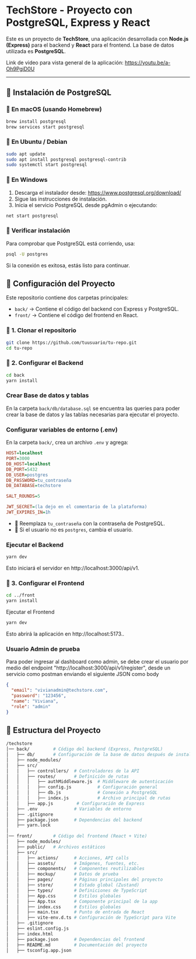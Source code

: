 # TechStore - Proyecto con PostgreSQL, Express y React

Este es un proyecto de **TechStore**, una aplicación desarrollada con **Node.js (Express)** para el backend y **React** para el frontend. La base de datos utilizada es **PostgreSQL**.

Link de video para vista general de la aplicación: https://youtu.be/a-Oh9PgiD0U

---

## 📌 **Instalación de PostgreSQL**

### 🔹 **En macOS (usando Homebrew)**

```sh
brew install postgresql
brew services start postgresql
```

### 🔹 **En Ubuntu / Debian**

```sh
sudo apt update
sudo apt install postgresql postgresql-contrib
sudo systemctl start postgresql
```

### 🔹 **En Windows**

1. Descarga el instalador desde: https://www.postgresql.org/download/
2. Sigue las instrucciones de instalación.
3. Inicia el servicio PostgreSQL desde pgAdmin o ejecutando:

```sh
net start postgresql
```

### 🔹 **Verificar instalación**

Para comprobar que PostgreSQL está corriendo, usa:

```sh
psql -U postgres
```

Si la conexión es exitosa, estás listo para continuar.

## **🚀 Configuración del Proyecto**

Este repositorio contiene dos carpetas principales:

- `back/` → Contiene el código del backend con Express y PostgreSQL.
- `front/` → Contiene el código del frontend en React.

### 🔹 **1. Clonar el repositorio**

```sh
git clone https://github.com/tuusuario/tu-repo.git
cd tu-repo
```

### 🔹 **2. Configurar el Backend**

```sh
cd back
yarn install
```

### Crear Base de datos y tablas

En la carpeta `back/db/database.sql` se encuentra las queries para poder crear la base de datos y las tablas necesarias para ejecutar el proyecto.

### Configurar variables de entorno (.env)

En la carpeta `back/`, crea un archivo `.env` y agrega:

```ini
HOST=localhost
PORT=3000
DB_HOST=localhost
DB_PORT=5432
DB_USER=postgres
DB_PASSWORD=tu_contraseña
DB_DATABASE=techstore

SALT_ROUNDS=5

JWT_SECRET=(la dejo en el comentario de la plataforma)
JWT_EXPIRES_IN=1h
```

- 🔹 Reemplaza `tu_contraseña` con la contraseña de PostgreSQL.
- 🔹 Si el usuario no es `postgres`, cambia el usuario.

### Ejecutar el Backend

```sh
yarn dev
```

Esto iniciará el servidor en http://localhost:3000/api/v1.

### **🔹 3. Configurar el Frontend**

```sh
cd ../front
yarn install
```

Ejecutar el Frontend

```sh
yarn dev
```

Esto abrirá la aplicación en http://localhost:5173..

### Usuario Admin de prueba

Para poder ingresar al dashboard como admin, se debe crear el usuario por medio del endpoint "http://localhost:3000/api/v1/register", desde un servicio como postman enviando el siguiente JSON como body

```json
{
  "email": "vivianadmin@techstore.com",
  "password": "123456",
  "name": "Viviana",
  "role": "admin"
}
```

## 📌 Estructura del Proyecto

```bash
/techstore
│── back/         # Código del backend (Express, PostgreSQL)
│   ├── db/       # Configuración de la base de datos después de instalada correr las queries
│   ├── node_modules/
│   ├── src/
│   │   ├── controllers/  # Controladores de la API
│   │   ├── routes/       # Definición de rutas
│   │   │   ├── authMiddleware.js  # Middleware de autenticación
│   │   │   ├── config.js          # Configuración general
│   │   │   ├── db.js              # Conexión a PostgreSQL
│   │   │   ├── index.js           # Archivo principal de rutas
│   │   ├── app.js         # Configuración de Express
│   ├── .env              # Variables de entorno
│   ├── .gitignore
│   ├── package.json      # Dependencias del backend
│   ├── yarn.lock
│
│── front/        # Código del frontend (React + Vite)
│   ├── node_modules/
│   ├── public/   # Archivos estáticos
│   ├── src/
│   │   ├── actions/      # Acciones, API calls
│   │   ├── assets/       # Imágenes, fuentes, etc.
│   │   ├── components/   # Componentes reutilizables
│   │   ├── mockup/       # Datos de prueba
│   │   ├── pages/        # Páginas principales del proyecto
│   │   ├── store/        # Estado global (Zustand)
│   │   ├── types/        # Definiciones de TypeScript
│   │   ├── App.css       # Estilos globales
│   │   ├── App.tsx       # Componente principal de la app
│   │   ├── index.css     # Estilos globales
│   │   ├── main.tsx      # Punto de entrada de React
│   │   ├── vite-env.d.ts # Configuración de TypeScript para Vite
│   ├── .gitignore
│   ├── eslint.config.js
│   ├── index.html
│   ├── package.json      # Dependencias del frontend
│   ├── README.md         # Documentación del proyecto
│   ├── tsconfig.app.json
```
